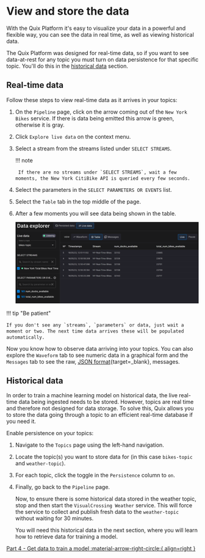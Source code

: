 # View and store the data

With the Quix Platform it's easy to visualize your data in a powerful and flexible way, you can see the data in real time, as well as viewing historical data.

The Quix Platform was designed for real-time data, so if you want to see data-at-rest for any topic you must turn on data persistence for that specific topic. You'll do this in the [historical data](#historical-data) section.

## Real-time data

Follow these steps to view real-time data as it arrives in your topics:

1. On the `Pipeline` page, click on the arrow coming out of the `New York Bikes` service. If there is data being emitted this arrow is green, otherwise it is gray.

2. Click `Explore live data` on the context menu.

3. Select a stream from the streams listed under `SELECT STREAMS`.

	!!! note 

		If there are no streams under `SELECT STREAMS`, wait a few moments, the New York CitiBike API is queried every few seconds.

4. Select the parameters in the `SELECT PARAMETERS OR EVENTS` list.

5. Select the `Table` tab in the top middle of the page.

6. After a few moments you will see data being shown in the table.

	![CitiBike data](./images/data.png)

!!! tip "Be patient"

	If you don't see any `streams`, `parameters` or data, just wait a moment or two. The next time data arrives these will be populated automatically.

Now you know how to observe data arriving into your topics. You can also explore the `Waveform` tab to see numeric data in a graphical form and the `Messages` tab to see the raw, [JSON format](https://en.wikipedia.org/wiki/JSON){target=_blank}, messages.

## Historical data

In order to train a machine learning model on historical data, the live real-time data being ingested needs to be stored. However, topics are real time and therefore not designed for data storage. To solve this, Quix allows you to store the data going through a topic to an efficient real-time database if you need it.

Enable persistence on your topics:

1. Navigate to the `Topics` page using the left-hand navigation.

2. Locate the topic(s) you want to store data for (in this case `bikes-topic` and `weather-topic`).

3. For each topic, click the toggle in the `Persistence` column to `on`.

4. Finally, go back to the `Pipeline` page.
	
	Now, to ensure there is some historical data stored in the weather topic, stop and then start the `VisualCrossing Weather` service. This will force the service to collect and publish fresh data to the `weather-topic` without waiting for 30 minutes. 

	You will need this historical data in the next section, where you will learn how to retrieve data for training a model. 

[Part 4 - Get data to train a model :material-arrow-right-circle:{ align=right }](4-train.md)
